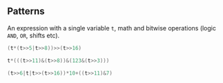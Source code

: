 ## Patterns

An expression with a single variable `t`, math and bitwise operations (logic `AND`, `OR`, shifts etc).

```c
(t*(t>>5|t>>8))>>(t>>16)
```

```c
t*(((t>>11)&(t>>8))&(123&(t>>3)))
```

```c
(t>>6|t|t>>(t>>16))*10+((t>>11)&7)
```